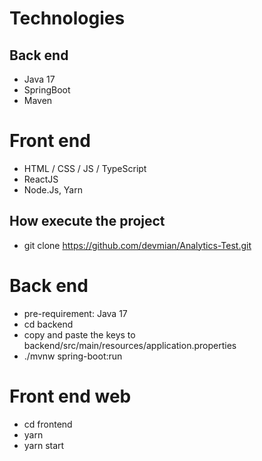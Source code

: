 # Technologies

## Back end

- Java 17
- SpringBoot
- Maven

# Front end

- HTML / CSS / JS / TypeScript
- ReactJS
- Node.Js, Yarn

## How execute the project

- git clone https://github.com/devmian/Analytics-Test.git

# Back end

- pre-requirement: Java 17
- cd backend
- copy and paste the keys to backend/src/main/resources/application.properties
- ./mvnw spring-boot:run

# Front end web

- cd frontend
- yarn
- yarn start

